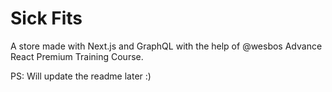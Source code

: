 # Sick Fits

A store made with Next.js and GraphQL with the help of @wesbos Advance React Premium Training Course.


PS: Will update the readme later :)